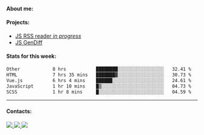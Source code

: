 #### About me:

#### Projects:
- [JS RSS reader *in progress*](https://github.com/GKoil/frontend-project-lvl3)
- [JS GenDiff](https://github.com/GKoil/GenDiff)

#### Stats for this week:
<!--START_SECTION:waka-->

```txt
Other            8 hrs           ████████░░░░░░░░░░░░░░░░░   32.41 %
HTML             7 hrs 35 mins   ███████▓░░░░░░░░░░░░░░░░░   30.73 %
Vue.js           6 hrs 4 mins    ██████░░░░░░░░░░░░░░░░░░░   24.61 %
JavaScript       1 hr 10 mins    █▒░░░░░░░░░░░░░░░░░░░░░░░   04.73 %
SCSS             1 hr 8 mins     █░░░░░░░░░░░░░░░░░░░░░░░░   04.59 %
```

<!--END_SECTION:waka-->
---
#### Contacts:

<a target='_blank' title='LinkedIn' href="https://www.linkedin.com/in/gkoil/">
  <img src="https://img.shields.io/badge/LinkedIn-0077B5?style=for-the-badge&logo=linkedin&logoColor=white" />
</a>
<a target='_blank' title='Telegram' href="https://t.me/gkoil">
  <img src="https://img.shields.io/badge/Telegram-2CA5E0?style=for-the-badge&logo=telegram&logoColor=white" />
</a>
<a target='_blank' title='Gmail' href="mailto: gk.grigorev@gmail.com">
  <img src="https://img.shields.io/badge/Gmail-D14836?style=for-the-badge&logo=gmail&logoColor=white" />
</a>

